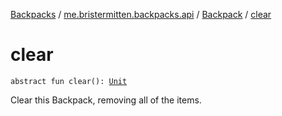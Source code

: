 [Backpacks](../../index.md) / [me.bristermitten.backpacks.api](../index.md) / [Backpack](index.md) / [clear](./clear.md)

# clear

`abstract fun clear(): `[`Unit`](https://kotlinlang.org/api/latest/jvm/stdlib/kotlin/-unit/index.html)

Clear this Backpack, removing all of the items.


